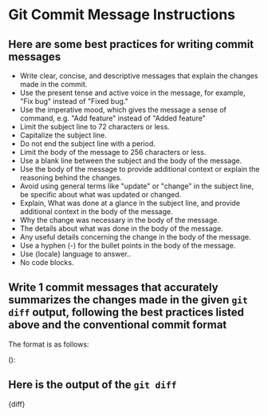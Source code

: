 # Git Commit Message Instructions

[//]: # (https://github.com/github/awesome-copilot)

## Here are some best practices for writing commit messages

- Write clear, concise, and descriptive messages that explain the changes made in the commit.
- Use the present tense and active voice in the message, for example, "Fix bug" instead of "Fixed bug."
- Use the imperative mood, which gives the message a sense of command, e.g. "Add feature" instead of "Added feature"
- Limit the subject line to 72 characters or less.
- Capitalize the subject line.
- Do not end the subject line with a period.
- Limit the body of the message to 256 characters or less.
- Use a blank line between the subject and the body of the message.
- Use the body of the message to provide additional context or explain the reasoning behind the changes.
- Avoid using general terms like "update" or "change" in the subject line, be specific about what was updated or changed.
- Explain, What was done at a glance in the subject line, and provide additional context in the body of the message.
- Why the change was necessary in the body of the message.
- The details about what was done in the body of the message.
- Any useful details concerning the change in the body of the message.
- Use a hyphen (-) for the bullet points in the body of the message.
- Use {locale} language to answer..
- No code blocks.

## Write 1 commit messages that accurately summarizes the changes made in the given `git diff` output, following the best practices listed above and the conventional commit format

The format is as follows:

<type>(<scope>): <subject>
<BODY (bullet points)>

## Here is the output of the `git diff`

{diff}
